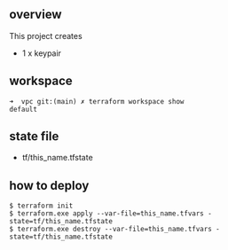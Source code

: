 ## overview
This project creates
 - 1 x keypair

## workspace
```shell
➜  vpc git:(main) ✗ terraform workspace show
default
```

## state file
- tf/this_name.tfstate

## how to deploy
```shell
$ terraform init
$ terraform.exe apply --var-file=this_name.tfvars -state=tf/this_name.tfstate
$ terraform.exe destroy --var-file=this_name.tfvars -state=tf/this_name.tfstate
```

